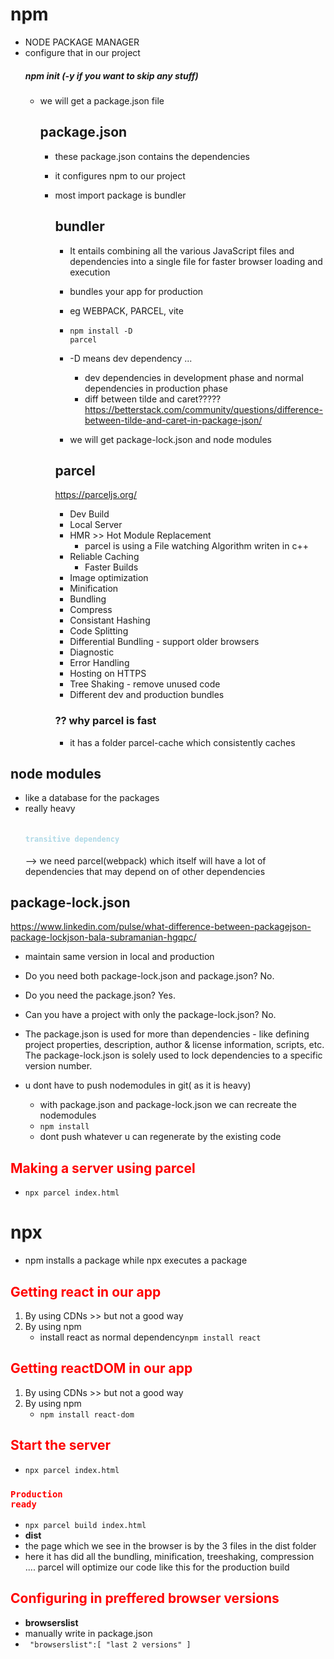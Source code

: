 

# npm
- NODE PACKAGE MANAGER
- configure that in our project
    ##### npm init (-y if you want to skip any stuff) 
    - we will get a package.json file
        ## package.json
        - these package.json contains the dependencies
        - it configures npm to our project
        - most import package is bundler
            ## bundler
            - It entails combining all the various JavaScript files and dependencies into a single file for faster browser loading and execution
            - bundles your app for production
            - eg WEBPACK, PARCEL, vite

            - <code style="color : name_color">npm install -D parcel</code>
            
            - -D means dev dependency ...
                - dev dependencies in development phase and normal dependencies in production phase
                - diff between tilde and caret?????
                https://betterstack.com/community/questions/difference-between-tilde-and-caret-in-package-json/
            - we will get package-lock.json and node modules

            ## parcel
            https://parceljs.org/
            - Dev Build
            - Local Server
            - HMR >> Hot Module Replacement
                - parcel is using a File watching Algorithm writen in c++
            - Reliable Caching 
                - Faster Builds
            - Image optimization
            - Minification
            - Bundling
            - Compress
            - Consistant Hashing
            - Code Splitting
            - Differential Bundling - support older browsers
            - Diagnostic
            - Error Handling
            - Hosting on HTTPS
            - Tree Shaking - remove unused code 
            - Different dev and production bundles

            ### ?? why parcel is fast
            - it has a folder parcel-cache which consistently caches 

## node modules 
- like a database for the packages
- really heavy
    #### <code style = "color:lightblue"> transitive dependency </code>
    -->  we need parcel(webpack) which itself will have a lot of dependencies that may depend on of other dependencies

## package-lock.json
https://www.linkedin.com/pulse/what-difference-between-packagejson-package-lockjson-bala-subramanian-hgqpc/

- maintain same version in local and production

- Do you need both package-lock.json and package.json? No.

- Do you need the package.json? Yes.

- Can you have a project with only the package-lock.json? No.

- The package.json is used for more than dependencies - like defining project properties, description, author & license information, scripts, etc. The package-lock.json is solely used to lock dependencies to a specific version number.

- u dont have to push nodemodules in git( as it is heavy)
    - with package.json and package-lock.json we can recreate the nodemodules
    - <code style="color : name_color">npm install</code>
    - dont push whatever u can regenerate by the existing code


### <h2 style="color:red">Making a server using parcel</h2>
- <code style="color : name_color">npx parcel index.html</code>


# npx
- npm installs a package while npx executes a package


### <h2 style="color:red">Getting react in our app</h2>
1. By using CDNs >> but not  a good way
2. By using npm
    - install react as normal dependency<code style="color : name_color">npm install react</code>


### <h2 style="color:red">Getting reactDOM in our app</h2>
1. By using CDNs >> but not  a good way
2. By using npm
    - <code style="color : name_color">npm install react-dom</code>


### <h2 style="color:red">Start the server</h2>
- <code style="color : name_color">npx parcel index.html </code>


### <code style="color:red">Production ready</code>
- <code style="color : name_color">npx parcel build index.html </code>
- **dist** 
- the page which we see in the browser is by the 3 files in the dist folder
- here it has did all the bundling, minification, treeshaking, compression .... parcel will optimize our code like this for the production build


### <h2 style="color:red">Configuring in preffered browser versions</h2>
- **browserslist**
- manually write in package.json 
- <code>  "browserslist":[
    "last 2 versions"
  ]</code>